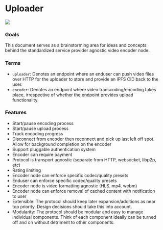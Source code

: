 # Uploader
![](https://img.shields.io/badge/status-wip-orange.svg?style=flat-square) 
### Goals
This document serves as a brainstorming area for ideas and concepts behind the standardized service provider agnostic video encoder node.



### Terms
* `uploader`: Denotes an endpoint where an enduser can push video files over HTTP for the uploader to store and provide an IPFS CID back to the user.
* `encoder`: Denotes an endpoint where video transcoding/encoding takes place, irrespective of whether the endpoint provides upload functionality.

### Features
* Start/pause encoding process
* Start/pause upload process
* Track encoding progress
* Disconnect from encoder then reconnect and pick up last left off spot. Allow for background completion on the encoder
* Support pluggable authentication system
* Encoder can require payment
* Protocol is transport agnostic (separate from HTTP, websocket, libp2p, etc)
* Rating limiting
* Encoder node can enforce specific codec/quality presets
* Enduser can enforce specific codec/quality presets
* Encoder node is video formatting agnostic (HLS, mp4, webm)
* Encoder node can enforce removal of cached content with notification to user
* Extensible: The protocol should keep later expansion/additions as near top priority. Design decisions should take this into account.
* Modularity: The protocol should be modular and easy to manage individual components. Think of each component ideally can be turned off and on without detriment to other components.
